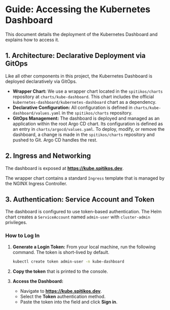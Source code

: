 # Guide: Accessing the Kubernetes Dashboard

This document details the deployment of the Kubernetes Dashboard and explains how to access it.

## 1. Architecture: Declarative Deployment via GitOps

Like all other components in this project, the Kubernetes Dashboard is deployed declaratively via GitOps.

- **Wrapper Chart:** We use a wrapper chart located in the `spitikos/charts` repository at `charts/kube-dashboard`. This chart includes the official `kubernetes-dashboard/kubernetes-dashboard` chart as a dependency.
- **Declarative Configuration:** All configuration is defined in `charts/kube-dashboard/values.yaml` in the `spitikos/charts` repository.
- **GitOps Management:** The dashboard is deployed and managed as an application within the root Argo CD chart. Its configuration is defined as an entry in `charts/argocd/values.yaml`. To deploy, modify, or remove the dashboard, a change is made in the `spitikos/charts` repository and pushed to Git. Argo CD handles the rest.

## 2. Ingress and Networking

The dashboard is exposed at **https://kube.spitikos.dev**.

The wrapper chart contains a standard `Ingress` template that is managed by the NGINX Ingress Controller.

## 3. Authentication: Service Account and Token

The dashboard is configured to use token-based authentication. The Helm chart creates a `ServiceAccount` named `admin-user` with `cluster-admin` privileges.

### How to Log In

1.  **Generate a Login Token:** From your local machine, run the following command. The token is short-lived by default.

    ```bash
    kubectl create token admin-user -n kube-dashboard
    ```

2.  **Copy the token** that is printed to the console.

3.  **Access the Dashboard:**
    - Navigate to **https://kube.spitikos.dev**.
    - Select the **Token** authentication method.
    - Paste the token into the field and click **Sign in**.
